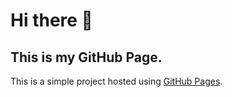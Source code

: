 # Hi there 👋
## This is my GitHub Page.

This is a simple project hosted using [GitHub Pages](https://pages.github.com/).
